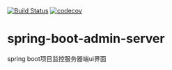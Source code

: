 [![Build Status](https://travis-ci.org/2345free/spring-boot-admin-server.svg?branch=master)](https://travis-ci.org/2345free/spring-boot-admin-server)
[![codecov](https://codecov.io/gh/2345free/gs-tdd/branch/master/graph/badge.svg)](https://codecov.io/gh/2345free/spring-boot-admin-server)

# spring-boot-admin-server
spring boot项目监控服务器端ui界面
